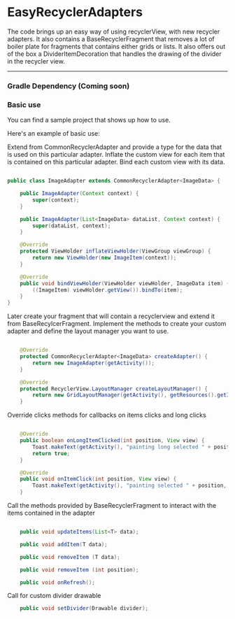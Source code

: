 # EasyRecyclerAdapters

The code brings up an easy way of using recyclerView, with new recycler adapters. It also contains a BaseRecyclerFragment that removes a lot of boiler plate for fragments that contains either grids or lists.
It also offers out of the box a DividerItemDecoration that handles the drawing of the divider in the recycler view.

---

### Gradle Dependency (Coming soon)

### Basic use

You can find a sample project that shows up how to use.

Here's an example of basic use:

Extend from CommonRecyclerAdapter and provide a type for the data that is used on this particular adapter.
Inflate the custom view for each item that is contained on this particular adapter.
Bind each custom view with its data.

```java

public class ImageAdapter extends CommonRecyclerAdapter<ImageData> {

    public ImageAdapter(Context context) {
        super(context);
    }

    public ImageAdapter(List<ImageData> dataList, Context context) {
        super(dataList, context);
    }

    @Override
    protected ViewHolder inflateViewHolder(ViewGroup viewGroup) {
        return new ViewHolder(new ImageItem(context));
    }

    @Override
    public void bindViewHolder(ViewHolder viewHolder, ImageData item) {
        ((ImageItem) viewHolder.getView()).bindTo(item);
    }
}

```

Later create your fragment that will contain a recyclerview and extend it from BaseRecylcerFragment.
Implement the methods to create your custom adapter and define the layout manager you want to use.


```java

    @Override
    protected CommonRecyclerAdapter<ImageData> createAdapter() {
        return new ImageAdapter(getActivity());
    }

    @Override
    protected RecyclerView.LayoutManager createLayoutManager() {
        return new GridLayoutManager(getActivity(), getResources().getInteger(R.integer.grid_columns));
    }
```

Override clicks methods for callbacks on items clicks and long clicks
```java

    @Override
    public boolean onLongItemClicked(int position, View view) {
        Toast.makeText(getActivity(), "painting long selected " + position, Toast.LENGTH_LONG).show();
        return true;
    }

    @Override
    public void onItemClick(int position, View view) {
        Toast.makeText(getActivity(), "painting selected " + position, Toast.LENGTH_LONG).show();
    }
```

Call the methods provided by BaseRecyclerFragment to interact with the items contained in the adapter
```java

    public void updateItems(List<T> data);

    public void addItem(T data);

    public void removeItem (T data);

    public void removeItem (int position);

    public void onRefresh();

```

Call for custom divider drawable

```java
    public void setDivider(Drawable divider);
```

